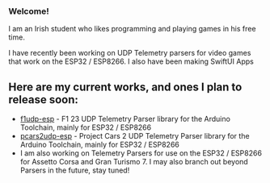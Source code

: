 ### Welcome!

I am an Irish student who likes programming and playing games in his free time.

I have recently been working on UDP Telemetry parsers for video games that work on the ESP32 / ESP8266. I also have been making SwiftUI Apps
## Here are my current works, and ones I plan to release soon:
* [f1udp-esp](https://github.com/MacManley/f1udp_esp) - F1 23 UDP Telemetry Parser library for the Arduino Toolchain, mainly for ESP32 / ESP8266
* [pcars2udp-esp](https://github.com/MacManley/pcars2udp_esp) - Project Cars 2 UDP Telemetry Parser library for the Arduino Toolchain, mainly for ESP32 / ESP8266
* I am also working on Telemetry Parsers for use on the ESP32 / ESP8266 for Assetto Corsa and Gran Turismo 7. I may also branch out beyond Parsers in the future, stay tuned!
